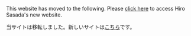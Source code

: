 This website has moved to the following. Please [click here](https://sites.google.com/view/hirosasada) to access Hiro Sasada's new website.

当サイトは移転しました。新しいサイトは[こちら](https://sites.google.com/view/hirosasada-jp)です。　　   

